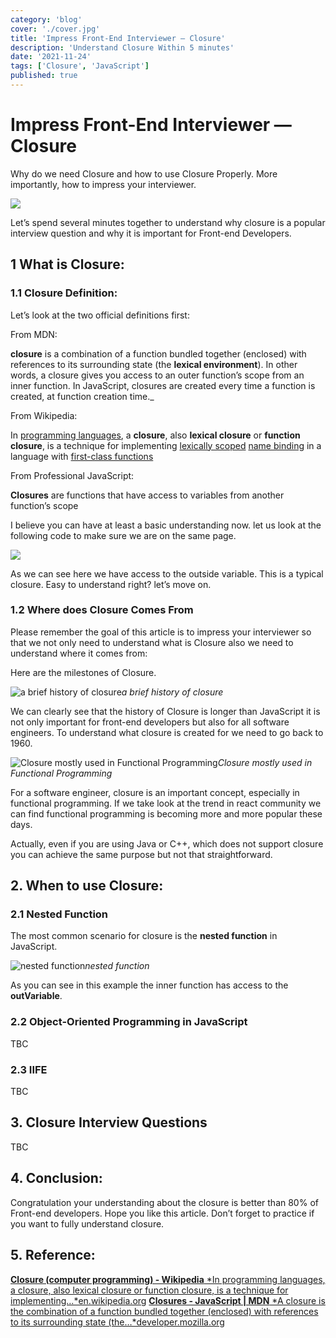 ```yaml
---
category: 'blog'
cover: './cover.jpg'
title: 'Impress Front-End Interviewer — Closure'
description: 'Understand Closure Within 5 minutes'
date: '2021-11-24'
tags: ['Closure', 'JavaScript']
published: true
---
```


# Impress Front-End Interviewer — Closure

Why do we need Closure and how to use Closure Properly. More importantly, how to impress your interviewer.

![](https://cdn-images-1.medium.com/max/4480/1*cqrnVqjPn_T3u31LOpzRvQ.png)

Let’s spend several minutes together to understand why closure is a popular interview question and why it is important for Front-end Developers.

## 1 What is Closure:

### 1.1 Closure Definition:

Let’s look at the two official definitions first:

From MDN:

**closure** is a combination of a function bundled together (enclosed) with references to its surrounding state (the **lexical environment**). In other words, a closure gives you access to an outer function’s scope from an inner function. In JavaScript, closures are created every time a function is created, at function creation time.\_

From Wikipedia:

In [programming languages](https://en.wikipedia.org/wiki/Programming_language), a **closure**, also **lexical closure** or **function closure**, is a technique for implementing [lexically scoped](https://en.wikipedia.org/wiki/Lexically_scoped) [name binding](https://en.wikipedia.org/wiki/Name_binding) in a language with [first-class functions](https://en.wikipedia.org/wiki/First-class_function)

From Professional JavaScript:

**Closures** are functions that have access to variables from another function’s scope

I believe you can have at least a basic understanding now. let us look at the following code to make sure we are on the same page.

![](https://cdn-images-1.medium.com/max/2320/1*mtyGDCQCswhyc6LlHIoNtg.png)

As we can see here we have access to the outside variable. This is a typical closure. Easy to understand right? let’s move on.

### 1.2 Where does Closure Comes From

Please remember the goal of this article is to impress your interviewer so that we not only need to understand what is Closure also we need to understand where it comes from:

Here are the milestones of Closure.

![a brief history of closure](https://cdn-images-1.medium.com/max/5760/1*OEZJDAilhZknbZPS7jAU2A.png)_a brief history of closure_

We can clearly see that the history of Closure is longer than JavaScript it is not only important for front-end developers but also for all software engineers. To understand what closure is created for we need to go back to 1960.

![Closure mostly used in Functional Programming](https://cdn-images-1.medium.com/max/2000/1*ecZ1OHsakZbcL3eVVhoOxA.png)_Closure mostly used in Functional Programming_

For a software engineer, closure is an important concept, especially in functional programming. If we take look at the trend in react community we can find functional programming is becoming more and more popular these days.

Actually, even if you are using Java or C++, which does not support closure you can achieve the same purpose but not that straightforward.

## 2. When to use Closure:

### **2.1 Nested Function**

The most common scenario for closure is the **nested function** in JavaScript.

![nested function](https://cdn-images-1.medium.com/max/2828/1*eGRraXU3OqQiz7iNMnbS5Q.png)_nested function_

As you can see in this example the inner function has access to the **outVariable**.

### 2.2 Object-Oriented Programming in JavaScript

TBC

### 2.3 IIFE

TBC

## 3. Closure Interview Questions

TBC

## 4. Conclusion:

Congratulation your understanding about the closure is better than 80% of Front-end developers. Hope you like this article. Don’t forget to practice if you want to fully understand closure.

## 5. Reference:

[**Closure (computer programming) - Wikipedia**
*In programming languages, a closure, also lexical closure or function closure, is a technique for implementing…*en.wikipedia.org](<https://en.wikipedia.org/wiki/Closure_(computer_programming)>)
[**Closures - JavaScript | MDN**
*A closure is the combination of a function bundled together (enclosed) with references to its surrounding state (the…*developer.mozilla.org](https://developer.mozilla.org/en-US/docs/Web/JavaScript/Closures)
